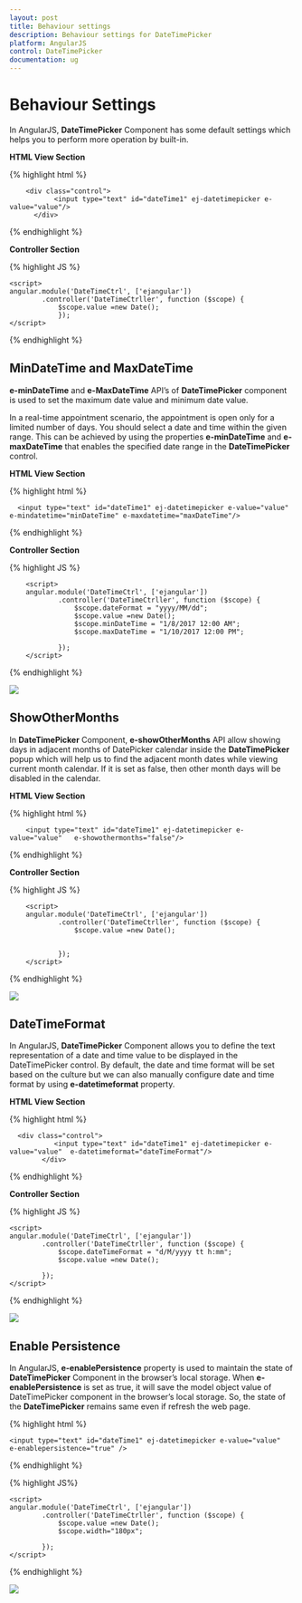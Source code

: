 ```yaml
---
layout: post
title: Behaviour settings
description: Behaviour settings for DateTimePicker
platform: AngularJS
control: DateTimePicker
documentation: ug
---
```


# Behaviour Settings

In AngularJS, **DateTimePicker** Component has some default settings which helps you to perform more operation by built-in.

**HTML View Section**

{% highlight html %}

        <div class="control">
               <input type="text" id="dateTime1" ej-datetimepicker e-value="value"/>
          </div>

{% endhighlight %}

 **Controller Section**

{% highlight JS %}

    <script>
    angular.module('DateTimeCtrl', ['ejangular'])
            .controller('DateTimeCtrller', function ($scope) {
                $scope.value =new Date();
                });
    </script>

{% endhighlight %}

## MinDateTime and MaxDateTime

**e-minDateTime** and **e-MaxDateTime** API’s of **DateTimePicker** component is used to set the maximum date value and minimum date value. 

In a real-time appointment scenario, the appointment is open only for a limited number of days. You should select a date and time within the given range. This can be achieved by using the properties **e-minDateTime** and **e-maxDateTime** that enables the specified date range in the **DateTimePicker**  control.

**HTML View Section**

{% highlight html %}

      <input type="text" id="dateTime1" ej-datetimepicker e-value="value" e-mindatetime="minDateTime" e-maxdatetime="maxDateTime"/>

{% endhighlight %}

 **Controller Section**

{% highlight JS %}

        <script>
        angular.module('DateTimeCtrl', ['ejangular'])
                .controller('DateTimeCtrller', function ($scope) {
                    $scope.dateFormat = "yyyy/MM/dd";
                    $scope.value =new Date();
                    $scope.minDateTime = "1/8/2017 12:00 AM";
                    $scope.maxDateTime = "1/10/2017 12:00 PM";
                    
                });
        </script>

{% endhighlight %}

![](Behaviour_settings_images/datetime1.png)


## ShowOtherMonths

In **DateTimePicker** Component, **e-showOtherMonths** API allow showing days in adjacent months of DatePicker calendar inside the **DateTimePicker** popup which will help us to find the adjacent month dates while viewing current month calendar. If it is set as false, then other month days will be disabled in the calendar.

**HTML View Section**

{% highlight html %}

        <input type="text" id="dateTime1" ej-datetimepicker e-value="value"   e-showothermonths="false"/>

{% endhighlight  %}

 **Controller Section**

{% highlight JS %}

        <script>
        angular.module('DateTimeCtrl', ['ejangular'])
                .controller('DateTimeCtrller', function ($scope) {
                    $scope.value =new Date();
                    
                    
                });
        </script>


{% endhighlight %}

![](Behaviour_settings_images/datetime2.png)

## DateTimeFormat

In AngularJS, **DateTimePicker** Component allows you to define the text representation of a date and time value to be displayed in the DateTimePicker control. By default, the date and time format will be set based on the culture but we can also manually configure date and time format by using **e-datetimeformat** property.

**HTML View Section**

{% highlight html %}

      <div class="control">
               <input type="text" id="dateTime1" ej-datetimepicker e-value="value"  e-datetimeformat="dateTimeFormat"/>
            </div>

{% endhighlight %}

 **Controller Section**

{% highlight JS %}

    <script>
    angular.module('DateTimeCtrl', ['ejangular'])
            .controller('DateTimeCtrller', function ($scope) {
                $scope.dateTimeFormat = "d/M/yyyy tt h:mm";
                $scope.value =new Date();
        
            });
    </script>


{% endhighlight %}

![](Behaviour_settings_images/datetime3.png)

## Enable Persistence

In AngularJS, **e-enablePersistence** property is used to maintain the state of **DateTimePicker** Component in the browser’s local storage. When **e-enablePersistence** is set as true, it will save the model object value of DateTimePicker component in the browser’s local storage. So, the state of the **DateTimePicker** remains same even if refresh the web page.

{% highlight html %}

    <input type="text" id="dateTime1" ej-datetimepicker e-value="value"  e-enablepersistence="true" />

{% endhighlight %}

{% highlight JS%}

    <script>
    angular.module('DateTimeCtrl', ['ejangular'])
            .controller('DateTimeCtrller', function ($scope) {
                $scope.value =new Date();
                $scope.width="180px";
                
            });
    </script>


{% endhighlight %}

![](Behaviour_settings_images/datetime4.png)